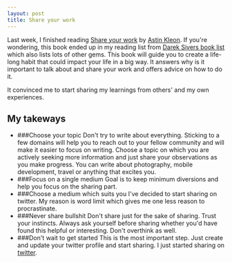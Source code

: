 ```yaml
---
layout: post
title: Share your work
---
```


Last week, I finished reading [Share your work](http://austinkleon.com/show-your-work/) by [Astin Kleon](http://austinkleon.com/about/). If you're wondering, this book ended up in my reading list from [Darek Sivers book list](http://sivers.org/book) which also lists lots of other gems. This book will guide you to create a life-long habit that could impact your life in a big way. It answers why is it important to talk about and share your work and offers advice on how to do it. 

It convinced me to start sharing my learnings from others' and my own experiences.


## My takeways

* ###Choose your topic
Don't try to write about everything. Sticking to a few domains will help you to reach out to your fellow community and will make it easier to focus on writing. Choose a topic on which you are actively seeking more information and just share your observations as you make progress. You can write about photography, mobile development, travel or anything that excites you.
* ###Focus on a single medium
Goal is to keep minimum diversions and help you focus on the sharing part.
* ###Choose a medium which suits you
I've decided to start sharing on twitter. My reason is word limit which gives me one less reason to procrastinate.
* ###Never share bullshit
Don't share just for the sake of sharing. Trust your instincts. Always ask yourself before sharing whether you'd have found this helpful or interesting. Don't overthink as well.
* ###Don't wait to get started
This is the most important step. Just create and update your twitter profile and start sharing. I just started sharing on [twitter](http://twitter.com/dushyant_db).
